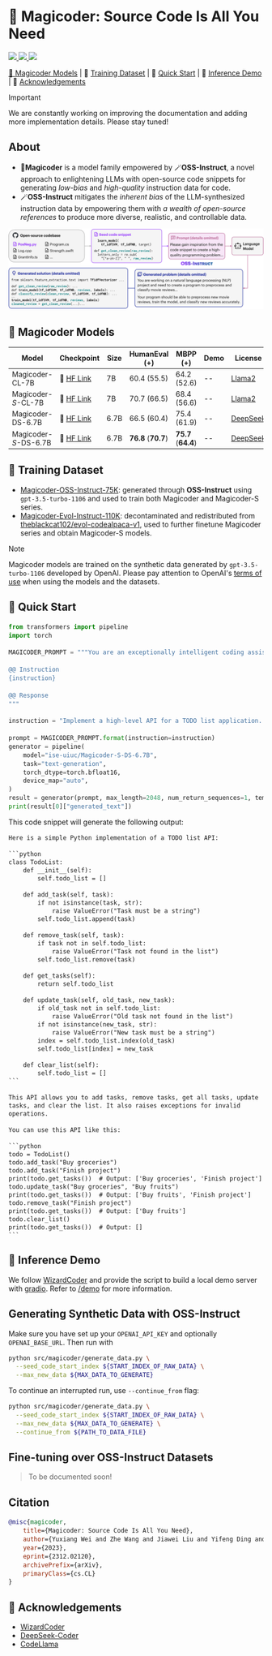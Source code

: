 # 🎩 Magicoder: Source Code Is All You Need

<p align="left">
    <a href="https://arxiv.org/abs/2312.02120"><img src="https://img.shields.io/badge/arXiv-2312.02120-b31b1b.svg?style=for-the-badge">
    <a href="https://opensource.org/license/mit/"><img src="https://img.shields.io/badge/License-MIT-blue.svg?style=for-the-badge">
    <a href="https://huggingface.co/ise-uiuc/"><img src="https://img.shields.io/badge/🤗%20Hugging%20Face-ise--uiuc-%23ff8811.svg?style=for-the-badge">
</p>
<!-- <a href="https://huggingface.co/ise-uiuc"><img src="https://huggingface.co/datasets/huggingface/badges/resolve/main/follow-me-on-HF-xl.svg"></a> -->

<!--     <a href="https://hub.docker.com/r/universefly/repilot/tags"><img src="https://img.shields.io/badge/docker-universefly%2Frepilot-%230db7ed.svg?style=for-the-badge&logo=docker&logoColor=white"></a> -->

<!-- [jw: add toc after the sections are ready] -->

<p align="left">
    🎩 <a href="#-magicoder-models">Magicoder Models</a>
    | 📑 <a href="#-training-dataset">Training Dataset</a>
    | 🚀 <a href="#-quick-start">Quick Start</a>
    | 👀 <a href="#-inference-demo">Inference Demo</a>
    | 🙏 <a href="#-acknowledgements">Acknowledgements</a>
</p>

> [!IMPORTANT]
> We are constantly working on improving the documentation and adding more implementation details. Please stay tuned!

## About

* 🎩**Magicoder** is a model family empowered by 🪄**OSS-Instruct**, a novel approach to enlightening LLMs with open-source code snippets for generating *low-bias* and *high-quality* instruction data for code.
* 🪄**OSS-Instruct** mitigates the *inherent bias* of the LLM-synthesized instruction data by empowering them with *a wealth of open-source references* to produce more diverse, realistic, and controllable data.

![Overview of OSS-Instruct](assets/overview.svg)

## 🎩 Magicoder Models

|  Model  |  Checkpoint  | Size    | HumanEval (+) |   MBPP (+) | Demo | License |
| ----- |------| ---- |------|-------| ----- |  ----- |
|  Magicoder-CL-7B  |   🤗 <a href="https://huggingface.co/ise-uiuc/Magicoder-CL-7B" target="_blank">HF Link</a>   |  7B  |  60.4 (55.5)   | 64.2 (52.6) | -- |  [Llama2](https://ai.meta.com/llama/license/)  |
|  Magicoder-*S*-CL-7B  |   🤗 <a href="https://huggingface.co/ise-uiuc/Magicoder-S-CL-7B" target="_blank">HF Link</a>   |  7B  |  70.7 (66.5)   | 68.4 (56.6) | -- |  [Llama2](https://ai.meta.com/llama/license/)  |
|  Magicoder-DS-6.7B  |   🤗 <a href="https://huggingface.co/ise-uiuc/Magicoder-DS-6.7B" target="_blank">HF Link</a>   |  6.7B  |  66.5 (60.4)   | 75.4 (61.9) | -- |  [DeepSeek](https://github.com/deepseek-ai/DeepSeek-Coder/blob/main/LICENSE-MODEL)  |
|  Magicoder-*S*-DS-6.7B  |   🤗 <a href="https://huggingface.co/ise-uiuc/Magicoder-S-DS-6.7B" target="_blank">HF Link</a>   |  6.7B  |  **76.8** (**70.7**)   | **75.7** (**64.4**) | -- |  [DeepSeek](https://github.com/deepseek-ai/DeepSeek-Coder/blob/main/LICENSE-MODEL)  |

## 📑 Training Dataset

* [Magicoder-OSS-Instruct-75K](https://huggingface.co/datasets/ise-uiuc/Magicoder_oss_instruct_75k): generated through **OSS-Instruct** using `gpt-3.5-turbo-1106` and used to train both Magicoder and Magicoder-S series.
* [Magicoder-Evol-Instruct-110K](https://huggingface.co/datasets/ise-uiuc/Magicoder_evol_instruct_110k): decontaminated and redistributed from [theblackcat102/evol-codealpaca-v1](https://huggingface.co/datasets/theblackcat102/evol-codealpaca-v1), used to further finetune Magicoder series and obtain Magicoder-S models.

> [!NOTE]
> Magicoder models are trained on the synthetic data generated by `gpt-3.5-turbo-1106` developed by OpenAI. Please pay attention to OpenAI's [terms of use](https://openai.com/policies/terms-of-use) when using the models and the datasets.

## 🚀 Quick Start

<!-- [jw: inline the demo instead of redirecting it to a new link. put most things into code. add some concise desc.] -->

```python
from transformers import pipeline
import torch

MAGICODER_PROMPT = """You are an exceptionally intelligent coding assistant that consistently delivers accurate and reliable responses to user instructions.

@@ Instruction
{instruction}

@@ Response
"""

instruction = "Implement a high-level API for a TODO list application. The API takes as input an operation request and updates the TODO list in place. If the request is invalid, raise an exception."

prompt = MAGICODER_PROMPT.format(instruction=instruction)
generator = pipeline(
    model="ise-uiuc/Magicoder-S-DS-6.7B",
    task="text-generation",
    torch_dtype=torch.bfloat16,
    device_map="auto",
)
result = generator(prompt, max_length=2048, num_return_sequences=1, temperature=0.0)
print(result[0]["generated_text"])
```

This code snippet will generate the following output:

``````
Here is a simple Python implementation of a TODO list API:

```python
class TodoList:
    def __init__(self):
        self.todo_list = []

    def add_task(self, task):
        if not isinstance(task, str):
            raise ValueError("Task must be a string")
        self.todo_list.append(task)

    def remove_task(self, task):
        if task not in self.todo_list:
            raise ValueError("Task not found in the list")
        self.todo_list.remove(task)

    def get_tasks(self):
        return self.todo_list

    def update_task(self, old_task, new_task):
        if old_task not in self.todo_list:
            raise ValueError("Old task not found in the list")
        if not isinstance(new_task, str):
            raise ValueError("New task must be a string")
        index = self.todo_list.index(old_task)
        self.todo_list[index] = new_task

    def clear_list(self):
        self.todo_list = []
```

This API allows you to add tasks, remove tasks, get all tasks, update tasks, and clear the list. It also raises exceptions for invalid operations.

You can use this API like this:

```python
todo = TodoList()
todo.add_task("Buy groceries")
todo.add_task("Finish project")
print(todo.get_tasks())  # Output: ['Buy groceries', 'Finish project']
todo.update_task("Buy groceries", "Buy fruits")
print(todo.get_tasks())  # Output: ['Buy fruits', 'Finish project']
todo.remove_task("Finish project")
print(todo.get_tasks())  # Output: ['Buy fruits']
todo.clear_list()
print(todo.get_tasks())  # Output: []
```
``````

## 👀 Inference Demo

We follow [WizardCoder](https://github.com/nlpxucan/WizardLM/blob/main/demo/wizardLM_demo.py) and provide the script to build a local demo server with [gradio](https://www.gradio.app). Refer to [/demo](demo/README.md) for more information.

## Generating Synthetic Data with OSS-Instruct

Make sure you have set up your `OPENAI_API_KEY` and optionally `OPENAI_BASE_URL`. Then run with

```bash
python src/magicoder/generate_data.py \
  --seed_code_start_index ${START_INDEX_OF_RAW_DATA} \
  --max_new_data ${MAX_DATA_TO_GENERATE}
```

To continue an interrupted run, use `--continue_from` flag:

```bash
python src/magicoder/generate_data.py \
  --seed_code_start_index ${START_INDEX_OF_RAW_DATA} \
  --max_new_data ${MAX_DATA_TO_GENERATE} \
  --continue_from ${PATH_TO_DATA_FILE}
```

## Fine-tuning over OSS-Instruct Datasets

> To be documented soon!

## Citation

```bibtex
@misc{magicoder,
    title={Magicoder: Source Code Is All You Need}, 
    author={Yuxiang Wei and Zhe Wang and Jiawei Liu and Yifeng Ding and Lingming Zhang},
    year={2023},
    eprint={2312.02120},
    archivePrefix={arXiv},
    primaryClass={cs.CL}
}
```

## 🙏 Acknowledgements

- [WizardCoder](https://github.com/nlpxucan/WizardLM/tree/main/WizardCoder)
- [DeepSeek-Coder](https://github.com/deepseek-ai/DeepSeek-Coder)
- [CodeLlama](https://ai.meta.com/research/publications/code-llama-open-foundation-models-for-code/)
